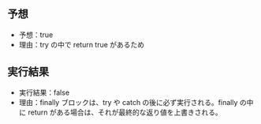 ## 予想

- 予想：true
- 理由：try の中で return true があるため

## 実行結果

- 実行結果：false
- 理由：finally ブロックは、try や catch の後に必ず実行される。finally の中に return がある場合は、それが最終的な返り値を上書きされる。
